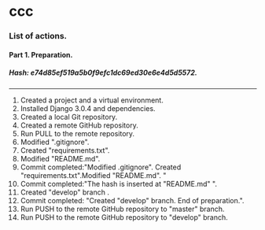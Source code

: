 # ccc

### List of actions.
#### Part 1. Preparation.
##### Hash: e74d85ef519a5b0f9efc1dc69ed30e6e4d5d5572.

--------------------------------------------------

1.  Created a project and a virtual environment.
2.  Installed Django 3.0.4 and dependencies.
3.  Created a local Git repository.
4.  Created a remote GitHub repository.
5.  Run PULL to the remote repository.
6.  Modified ".gitignore".
7.  Created "requirements.txt".
8.  Modified "README.md".
9.  Commit completed:"Modified .gitignore". Created "requirements.txt".Modified "README.md". "
10. Commit completed:"The hash is inserted at "README.md" ".
11. Created "develop" branch .
10. Commit completed: "Created "develop" branch. End of preparation.".
12. Run PUSH to the remote GitHub repository to "master" branch.
13. Run PUSH to the remote GitHub repository to "develop" branch.